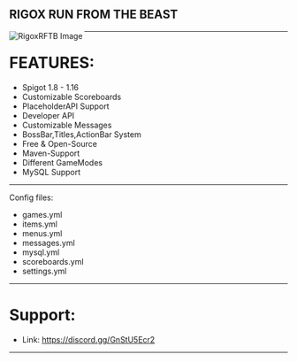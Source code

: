 ## RIGOX RUN FROM THE BEAST

<img align="left" alt="RigoxRFTB Image" src="https://i.imgur.com/OCNLyP3.png" />

---

# FEATURES:

* Spigot 1.8 - 1.16
* Customizable Scoreboards
* PlaceholderAPI Support
* Developer API
* Customizable Messages
* BossBar,Titles,ActionBar System
* Free & Open-Source
* Maven-Support
* Different GameModes
* MySQL Support

---
Config files:
- games.yml
- items.yml
- menus.yml
- messages.yml
- mysql.yml
- scoreboards.yml
- settings.yml

---

# Support:

* Link: https://discord.gg/GnStU5Ecr2

---
